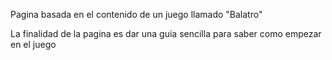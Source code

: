 Pagina basada en el contenido de un juego llamado "Balatro"

La finalidad de la pagina es dar una guia sencilla para saber como empezar en el juego